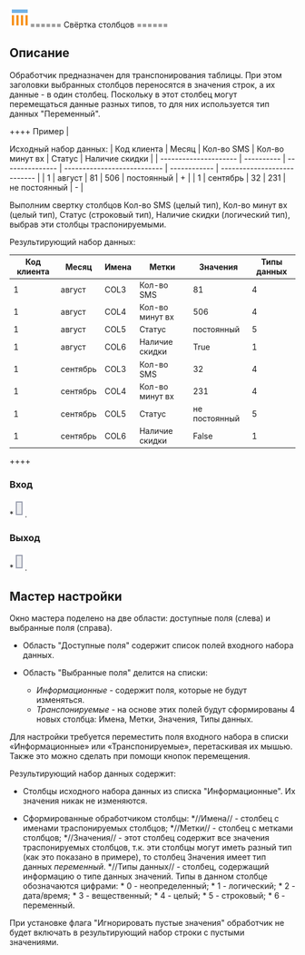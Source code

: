 ![](/media/app/icons/component_18/component_default-05.svg)====== Свёртка столбцов ======
## Описание

Обработчик предназначен для транспонирования таблицы. При этом заголовки выбранных столбцов переносятся в значения строк, а их данные - в один столбец. Поскольку в этот столбец могут перемещаться данные разных типов, то для них используется тип данных "Переменный".

++++ Пример |

Исходный набор данных:
 | Код клиента | Месяц       | Кол-во SMS | Кол-во минут вх | Статус              | Наличие скидки | 
 | --------------------- | ----------       | --------------- | --------------------------- | ------------              | --------------------------- | 
 | 1                     | август     | 81              | 506                         | постоянный      | +                           | 
 | 1                     | сентябрь | 32              | 231                         | не постоянный | -                           | 


Выполним свертку столбцов Кол-во SMS (целый тип), Кол-во минут вх (целый тип), Статус (строковый тип), Наличие скидки (логический тип), выбрав эти столбцы траспонируемыми.  


Результирующий набор данных:

 | Код клиента | Месяц       | Имена | Метки                  | Значения          | Типы данных | 
 | --------------------- | ----------       | ---------- | ----------                  | ----------------          | --------------------- | 
 | 1                     | август     | COL3       | Кол-во SMS             | 81                        | 4                     | 
 | 1                     | август     | COL4       | Кол-во минут вх | 506                       | 4                     | 
 | 1                     | август     | COL5       | Статус                | постоянный      | 5                     | 
 | 1                     | август     | COL6       | Наличие скидки | True                      | 1                     | 
 | 1                     | сентябрь | COL3       | Кол-во SMS             | 32                        | 4                     | 
 | 1                     | сентябрь | COL4       | Кол-во минут вх | 231                       | 4                     | 
 | 1                     | сентябрь | COL5       | Статус                | не постоянный | 5                     | 
 | 1                     | сентябрь | COL6       | Наличие скидки | False                     | 1                     | 



++++
### Вход

   *![](/media/app/icons/ports/output_table_inactive.svg). 
### Выход

   *![](/media/app/icons/ports/output_table_inactive.svg).

## Мастер настройки

Окно мастера поделено на две области:  доступные  поля (слева) и выбранные поля (справа). 

* Область "Доступные поля"  содержит список полей входного набора данных.

* Область "Выбранные поля" делится на списки: 
    * *Информационные* - содержит поля, которые не будут изменяться. 
    * *Транспонируемые* - на основе этих полей будут сформированы 4 новых столбца: Имена, Метки, Значения, Типы данных.


Для настройки требуется переместить поля входного набора в списки «Информационные» или «Транспонируемые», перетаскивая их мышью. Также это можно сделать при помощи кнопок перемещения.


Результирующий набор данных содержит:

* Столбцы исходного набора данных из списка "Информационные". Их значения никак не изменяются.

* Сформированные обработчиком столбцы:
    *//Имена// - столбец с именами траспонируемых столбцов;
    *//Метки// - столбец с метками столбцов;
    *//Значения// - этот столбец содержит все значения траспонируемых столбцов, т.к. эти столбцы могут иметь разный тип (как это показано в примере), то столбец Значения имеет тип данных *переменный*.
    *//Типы данных// - столбец, содержащий информацию о типе данных значений. Типы в данном столбце обозначаются цифрами:
      * 0 - неопределенный;
      * 1 - логический; 
      * 2 - дата/время;
      * 3 - вещественный;
      * 4 - целый;
      * 5 - строковый;
      * 6 - переменный.


При установке флага "Игнорировать пустые значения" обработчик не будет включать в результирующий набор строки с пустыми значениями.   



